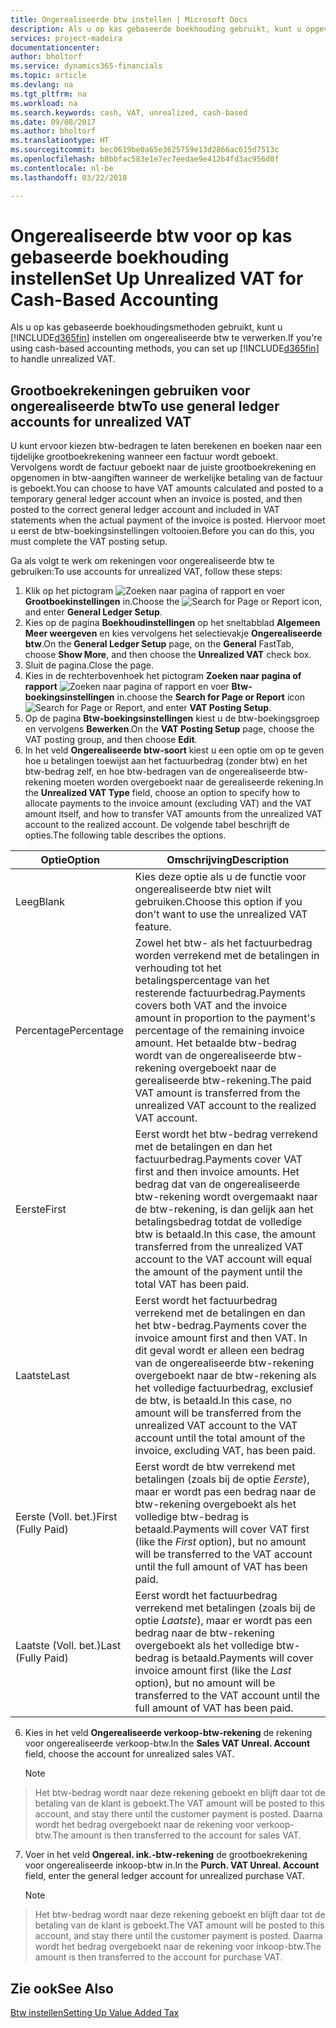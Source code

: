 ```yaml
---
title: Ongerealiseerde btw instellen | Microsoft Docs
description: Als u op kas gebaseerde boekhouding gebruikt, kunt u opgeven hoe ongerealiseerde btw voor verkopen en inkopen moet worden verwerkt.
services: project-madeira
documentationcenter: 
author: bholtorf
ms.service: dynamics365-financials
ms.topic: article
ms.devlang: na
ms.tgt_pltfrm: na
ms.workload: na
ms.search.keywords: cash, VAT, unrealized, cash-based
ms.date: 09/08/2017
ms.author: bholtorf
ms.translationtype: HT
ms.sourcegitcommit: bec0619be0a65e3625759e13d2866ac615d7513c
ms.openlocfilehash: b8bbfac583e1e7ec7eedae9e412b4fd3ac956d0f
ms.contentlocale: nl-be
ms.lasthandoff: 03/22/2018

---
```


# <a name="set-up-unrealized-vat-for-cash-based-accounting"></a><span data-ttu-id="283c1-103">Ongerealiseerde btw voor op kas gebaseerde boekhouding instellen</span><span class="sxs-lookup"><span data-stu-id="283c1-103">Set Up Unrealized VAT for Cash-Based Accounting</span></span>
<span data-ttu-id="283c1-104">Als u op kas gebaseerde boekhoudingsmethoden gebruikt, kunt u [!INCLUDE[d365fin](includes/d365fin_md.md)] instellen om ongerealiseerde btw te verwerken.</span><span class="sxs-lookup"><span data-stu-id="283c1-104">If you're using cash-based accounting methods, you can set up [!INCLUDE[d365fin](includes/d365fin_md.md)] to handle unrealized VAT.</span></span>

## <a name="to-use-general-ledger-accounts-for-unrealized-vat"></a><span data-ttu-id="283c1-105">Grootboekrekeningen gebruiken voor ongerealiseerde btw</span><span class="sxs-lookup"><span data-stu-id="283c1-105">To use general ledger accounts for unrealized VAT</span></span>
<span data-ttu-id="283c1-106">U kunt ervoor kiezen btw-bedragen te laten berekenen en boeken naar een tijdelijke grootboekrekening wanneer een factuur wordt geboekt. Vervolgens wordt de factuur geboekt naar de juiste grootboekrekening en opgenomen in btw-aangiften wanneer de werkelijke betaling van de factuur is geboekt.</span><span class="sxs-lookup"><span data-stu-id="283c1-106">You can choose to have VAT amounts calculated and posted to a temporary general ledger account when an invoice is posted, and then posted to the correct general ledger account and included in VAT statements when the actual payment of the invoice is posted.</span></span> <span data-ttu-id="283c1-107">Hiervoor moet u eerst de btw-boekingsinstellingen voltooien.</span><span class="sxs-lookup"><span data-stu-id="283c1-107">Before you can do this, you must complete the VAT posting setup.</span></span>

<span data-ttu-id="283c1-108">Ga als volgt te werk om rekeningen voor ongerealiseerde btw te gebruiken:</span><span class="sxs-lookup"><span data-stu-id="283c1-108">To use accounts for unrealized VAT, follow these steps:</span></span>
1. <span data-ttu-id="283c1-109">Klik op het pictogram ![Zoeken naar pagina of rapport](media/ui-search/search_small.png "pictogram Zoeken naar pagina of rapport") en voer **Grootboekinstellingen** in.</span><span class="sxs-lookup"><span data-stu-id="283c1-109">Choose the ![Search for Page or Report](media/ui-search/search_small.png "Search for Page or Report icon") icon, and enter **General Ledger Setup**.</span></span>
2. <span data-ttu-id="283c1-110">Kies op de pagina **Boekhoudinstellingen** op het sneltabblad **Algemeen** **Meer weergeven** en kies vervolgens het selectievakje **Ongerealiseerde btw**.</span><span class="sxs-lookup"><span data-stu-id="283c1-110">On the **General Ledger Setup** page, on the **General** FastTab, choose **Show More**, and then choose the **Unrealized VAT** check box.</span></span>
3. <span data-ttu-id="283c1-111">Sluit de pagina.</span><span class="sxs-lookup"><span data-stu-id="283c1-111">Close the page.</span></span>
4. <span data-ttu-id="283c1-112">Kies in de rechterbovenhoek het pictogram **Zoeken naar pagina of rapport** ![Zoeken naar pagina of rapport](media/ui-search/search_small.png "Pictogram Zoeken naar pagina of rapport") en voer **Btw-boekingsinstellingen** in.</span><span class="sxs-lookup"><span data-stu-id="283c1-112">choose the **Search for Page or Report** icon ![Search for Page or Report](media/ui-search/search_small.png "Search for Page or Report icon"), and enter **VAT Posting Setup**.</span></span>
5. <span data-ttu-id="283c1-113">Op de pagina **Btw-boekingsinstellingen** kiest u de btw-boekingsgroep en vervolgens **Bewerken**.</span><span class="sxs-lookup"><span data-stu-id="283c1-113">On the **VAT Posting Setup** page, choose the VAT posting group, and then choose **Edit**.</span></span>
6. <span data-ttu-id="283c1-114">In het veld **Ongerealiseerde btw-soort** kiest u een optie om op te geven hoe u betalingen toewijst aan het factuurbedrag (zonder btw) en het btw-bedrag zelf, en hoe btw-bedragen van de ongerealiseerde btw-rekening moeten worden overgeboekt naar de gerealiseerde rekening.</span><span class="sxs-lookup"><span data-stu-id="283c1-114">In the **Unrealized VAT Type** field, choose an option to specify how to allocate payments to the invoice amount (excluding VAT) and the VAT amount itself, and how to transfer VAT amounts from the unrealized VAT account to the realized account.</span></span> <span data-ttu-id="283c1-115">De volgende tabel beschrijft de opties.</span><span class="sxs-lookup"><span data-stu-id="283c1-115">The following table describes the options.</span></span>

| <span data-ttu-id="283c1-116">Optie</span><span class="sxs-lookup"><span data-stu-id="283c1-116">Option</span></span> | <span data-ttu-id="283c1-117">Omschrijving</span><span class="sxs-lookup"><span data-stu-id="283c1-117">Description</span></span> |
| --- | --- |
| <span data-ttu-id="283c1-118">Leeg</span><span class="sxs-lookup"><span data-stu-id="283c1-118">Blank</span></span> | <span data-ttu-id="283c1-119">Kies deze optie als u de functie voor ongerealiseerde btw niet wilt gebruiken.</span><span class="sxs-lookup"><span data-stu-id="283c1-119">Choose this option if you don't want to use the unrealized VAT feature.</span></span> |
| <span data-ttu-id="283c1-120">Percentage</span><span class="sxs-lookup"><span data-stu-id="283c1-120">Percentage</span></span> | <span data-ttu-id="283c1-121">Zowel het btw- als het factuurbedrag worden verrekend met de betalingen in verhouding tot het betalingspercentage van het resterende factuurbedrag.</span><span class="sxs-lookup"><span data-stu-id="283c1-121">Payments covers both VAT and the invoice amount in proportion to the payment's percentage of the remaining invoice amount.</span></span> <span data-ttu-id="283c1-122">Het betaalde btw-bedrag wordt van de ongerealiseerde btw-rekening overgeboekt naar de gerealiseerde btw-rekening.</span><span class="sxs-lookup"><span data-stu-id="283c1-122">The paid VAT amount is transferred from the unrealized VAT account to the realized VAT account.</span></span> |
| <span data-ttu-id="283c1-123">Eerste</span><span class="sxs-lookup"><span data-stu-id="283c1-123">First</span></span> | <span data-ttu-id="283c1-124">Eerst wordt het btw-bedrag verrekend met de betalingen en dan het factuurbedrag.</span><span class="sxs-lookup"><span data-stu-id="283c1-124">Payments cover VAT first and then invoice amounts.</span></span> <span data-ttu-id="283c1-125">Het bedrag dat van de ongerealiseerde btw-rekening wordt overgemaakt naar de btw-rekening, is dan gelijk aan het betalingsbedrag totdat de volledige btw is betaald.</span><span class="sxs-lookup"><span data-stu-id="283c1-125">In this case, the amount transferred from the unrealized VAT account to the VAT account will equal the amount of the payment until the total VAT has been paid.</span></span> |
| <span data-ttu-id="283c1-126">Laatste</span><span class="sxs-lookup"><span data-stu-id="283c1-126">Last</span></span> | <span data-ttu-id="283c1-127">Eerst wordt het factuurbedrag verrekend met de betalingen en dan het btw-bedrag.</span><span class="sxs-lookup"><span data-stu-id="283c1-127">Payments cover the invoice amount first and then VAT.</span></span> <span data-ttu-id="283c1-128">In dit geval wordt er alleen een bedrag van de ongerealiseerde btw-rekening overgeboekt naar de btw-rekening als het volledige factuurbedrag, exclusief de btw, is betaald.</span><span class="sxs-lookup"><span data-stu-id="283c1-128">In this case, no amount will be transferred from the unrealized VAT account to the VAT account until the total amount of the invoice, excluding VAT, has been paid.</span></span> |
| <span data-ttu-id="283c1-129">Eerste (Voll. bet.)</span><span class="sxs-lookup"><span data-stu-id="283c1-129">First (Fully Paid)</span></span> | <span data-ttu-id="283c1-130">Eerst wordt de btw verrekend met betalingen (zoals bij de optie _Eerste_), maar er wordt pas een bedrag naar de btw-rekening overgeboekt als het volledige btw-bedrag is betaald.</span><span class="sxs-lookup"><span data-stu-id="283c1-130">Payments will cover VAT first (like the _First_ option), but no amount will be transferred to the VAT account until the full amount of VAT has been paid.</span></span> |
| <span data-ttu-id="283c1-131">Laatste (Voll. bet.)</span><span class="sxs-lookup"><span data-stu-id="283c1-131">Last (Fully Paid)</span></span> | <span data-ttu-id="283c1-132">Eerst wordt het factuurbedrag verrekend met betalingen (zoals bij de optie _Laatste_), maar er wordt pas een bedrag naar de btw-rekening overgeboekt als het volledige btw-bedrag is betaald.</span><span class="sxs-lookup"><span data-stu-id="283c1-132">Payments will cover invoice amount first (like the _Last_ option), but no amount will be transferred to the VAT account until the full amount of VAT has been paid.</span></span> |

6. <span data-ttu-id="283c1-133">Kies in het veld **Ongerealiseerde verkoop-btw-rekening** de rekening voor ongerealiseerde verkoop-btw.</span><span class="sxs-lookup"><span data-stu-id="283c1-133">In the **Sales VAT Unreal. Account** field, choose the account for unrealized sales VAT.</span></span>

    > [!NOTE]  
>   <span data-ttu-id="283c1-134">Het btw-bedrag wordt naar deze rekening geboekt en blijft daar tot de betaling van de klant is geboekt.</span><span class="sxs-lookup"><span data-stu-id="283c1-134">The VAT amount will be posted to this account, and stay there until the customer payment is posted.</span></span> <span data-ttu-id="283c1-135">Daarna wordt het bedrag overgeboekt naar de rekening voor verkoop-btw.</span><span class="sxs-lookup"><span data-stu-id="283c1-135">The amount is then transferred to the account for sales VAT.</span></span>
7. <span data-ttu-id="283c1-136">Voer in het veld **Ongereal. ink.-btw-rekening** de grootboekrekening voor ongerealiseerde inkoop-btw in.</span><span class="sxs-lookup"><span data-stu-id="283c1-136">In the **Purch. VAT Unreal. Account** field, enter the general ledger account for unrealized purchase VAT.</span></span>

    > [!NOTE]  
>   <span data-ttu-id="283c1-137">Het btw-bedrag wordt naar deze rekening geboekt en blijft daar tot de betaling van de klant is geboekt.</span><span class="sxs-lookup"><span data-stu-id="283c1-137">The VAT amount will be posted to this account, and stay there until the customer payment is posted.</span></span> <span data-ttu-id="283c1-138">Daarna wordt het bedrag overgeboekt naar de rekening voor inkoop-btw.</span><span class="sxs-lookup"><span data-stu-id="283c1-138">The amount is then transferred to the account for purchase VAT.</span></span>

## <a name="see-also"></a><span data-ttu-id="283c1-139">Zie ook</span><span class="sxs-lookup"><span data-stu-id="283c1-139">See Also</span></span>
[<span data-ttu-id="283c1-140">Btw instellen</span><span class="sxs-lookup"><span data-stu-id="283c1-140">Setting Up Value Added Tax</span></span>](finance-setup-vat.md)

